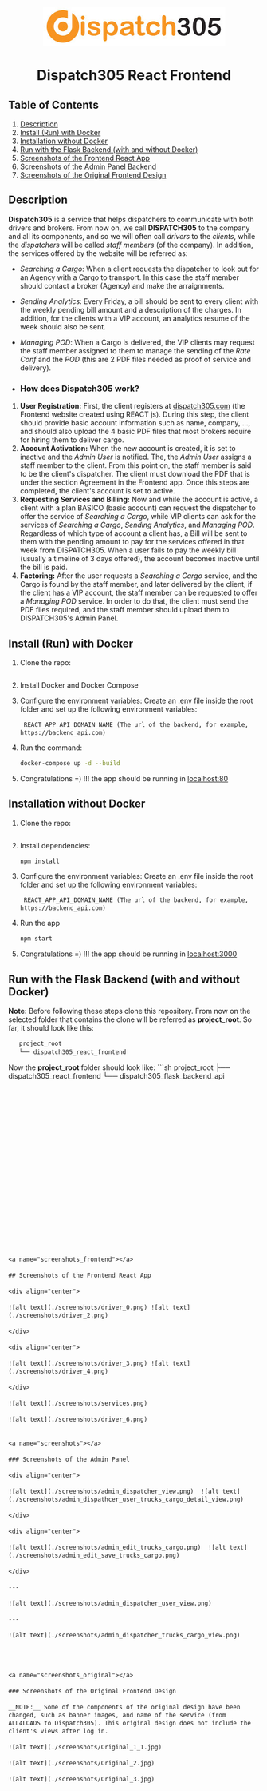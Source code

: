 <div align="center">

![alt text](./screenshots/navbar_logo.jpeg)

# Dispatch305 React Frontend 


</div>

## Table of Contents

1. [Description](#frontend)
1. [Install (Run) with Docker](#docker)
1. [Installation without Docker](#installation)
1. [Run with the Flask Backend (with and without Docker)](#connect_backend)
1. [Screenshots of the Frontend React App](#screenshots_frontend)
1. [Screenshots of the Admin Panel Backend](#screenshots)
1. [Screenshots of the Original Frontend Design](#screenshots_original)


<a name="frontend"></a>

## Description

__Dispatch305__ is a service that helps dispatchers to communicate with both drivers and brokers. From now on, we call __DISPATCH305__ to the company and all its components, and so we will often call  _drivers_ to the _clients_, while the _dispatchers_ will be called _staff members_ (of the company). In addition, the services offered by the website will be referred as:

- _Searching a Cargo_: When a client requests the dispatcher to look out for an Agency with a Cargo to transport. In this case the staff member should contact a broker (Agency) and make the arraignments.
- _Sending Analytics_: Every Friday, a bill should be sent to every client with the weekly pending bill amount and a description of the charges. In addition, for the clients with a VIP account, an analytics resume of the week should also be sent.
- _Managing POD_: When a Cargo is delivered, the VIP clients may request the staff member assigned to them to manage the sending of the _Rate Conf_ and the _POD_ (this are 2 PDF files needed as proof of service and delivery).

- ### How does Dispatch305 work?
1. __User Registration:__ First, the client registers at [dispatch305.com](https://www.dispatch305.com/create-account) (the Frontend website created using REACT js). During this step, the client should provide basic account information such as name, company, ..., and should also upload the 4 basic PDF files that most brokers require for hiring them to deliver cargo.
2. __Account Activation:__ When the new account is created, it is set to inactive and the _Admin User_ is notified. The, the _Admin User_ assigns a staff member to the client. From this point on, the staff member is said to be the client's dispatcher. The client must download the PDF that is under the section Agreement in the Frontend app. Once this steps are completed, the client's account is set to active.
3. __Requesting Services and Billing:__ Now and while the account is active, a client with a plan BASICO (basic account) can request the dispatcher to offer the service of _Searching a Cargo_, while VIP clients can ask for the services of _Searching a Cargo_, _Sending Analytics_, and  _Managing POD_. Regardless of which type of account a client has, a Bill will be sent to them with the pending amount to pay for the services offered in that week from DISPATCH305. When a user fails to pay the weekly bill (usually a timeline of 3 days offered), the account becomes inactive until the bill is paid.
4. __Factoring:__ After the user requests a _Searching a Cargo_ service, and the Cargo is found by the staff member, and later delivered by the client, if the client has a VIP account, the staff member can be requested to offer a _Managing POD_ service. In order to do that, the client must send the PDF files required, and the staff member should upload them to DISPATCH305's Admin Panel.


<a name="docker"></a>

## Install (Run) with Docker

1. Clone the repo:

   ```bash

   ```

1. Install Docker and Docker Compose

1. Configure the environment variables: Create an .env file inside the root folder and set up the following environment variables:

   ```text
    REACT_APP_API_DOMAIN_NAME (The url of the backend, for example, https://backend_api.com)
   ```

1. Run the command:

   ```bash
   docker-compose up -d --build
   ```

1. Congratulations =) !!! the app should be running in [localhost:80](http://localhost:80)


<a name="installation"></a>

## Installation without Docker

1. Clone the repo:

   ```bash

   ```

1. Install dependencies:
   ```bash
   npm install
   ```

1. Configure the environment variables: Create an .env file inside the root folder and set up the following environment variables:

   ```text
    REACT_APP_API_DOMAIN_NAME (The url of the backend, for example, https://backend_api.com)
   ```

1. Run the app

   ```bash
   npm start
   ```

1. Congratulations =) !!! the app should be running in [localhost:3000](http://localhost:3000)





<a name="connect_backend"></a>
## Run with the Flask Backend (with and without Docker)

__Note:__ Before following these steps clone this repository. From now on the selected folder that contains the clone will be referred as __project_root__. So far, it should look like this:
   ```sh
      project_root
      └── dispatch305_react_frontend
   ```



   Now the __project_root__ folder should look like:
      ```sh
      project_root
      ├── dispatch305_react_frontend
      └── dispatch305_flask_backend_api
   ```





















<a name="screenshots_frontend"></a>

## Screenshots of the Frontend React App

<div align="center">

![alt text](./screenshots/driver_0.png) ![alt text](./screenshots/driver_2.png)

</div>

<div align="center">

![alt text](./screenshots/driver_3.png) ![alt text](./screenshots/driver_4.png)

</div>

![alt text](./screenshots/services.png)

![alt text](./screenshots/driver_6.png)


<a name="screenshots"></a>

### Screenshots of the Admin Panel

<div align="center">

![alt text](./screenshots/admin_dispatcher_view.png)  ![alt text](./screenshots/admin_dispathcer_user_trucks_cargo_detail_view.png)

</div>

<div align="center">

![alt text](./screenshots/admin_edit_trucks_cargo.png)  ![alt text](./screenshots/admin_edit_save_trucks_cargo.png)

</div>

---

![alt text](./screenshots/admin_dispatcher_user_view.png)

---

![alt text](./screenshots/admin_dispatcher_trucks_cargo_view.png)




<a name="screenshots_original"></a>

### Screenshots of the Original Frontend Design

__NOTE:__ Some of the components of the original design have been changed, such as banner images, and name of the service (from ALL4LOADS to Dispatch305). This original design does not include the client's views after log in.

![alt text](./screenshots/Original_1_1.jpg)

![alt text](./screenshots/Original_2.jpg)

![alt text](./screenshots/Original_3.jpg)
